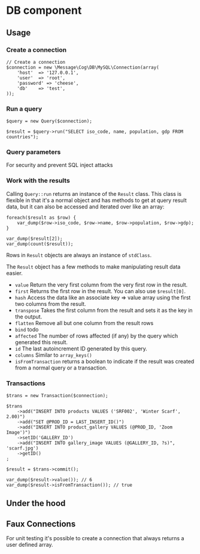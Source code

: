 # DB component

## Usage

### Create a connection

	// Create a connection
	$connection = new \Message\Cog\DB\MySQL\Connection(array(
		'host'	=> '127.0.0.1',
		'user'	=> 'root',
		'password' => 'cheese',
		'db'	=> 'test',
	));
	
### Run a query
	
	$query = new Query($connection);
	
	$result = $query->run("SELECT iso_code, name, population, gdp FROM countries");
	
### Query parameters

For security and prevent SQL inject attacks 

	
### Work with the results

Calling `Query::run` returns an instance of the `Result` class. This class is flexible in that it's a normal object and has methods to get at query result data, but it can also be accessed and iterated over like an array:

	foreach($result as $row) {
		var_dump($row->iso_code, $row->name, $row->population, $row->gdp);
	}
	
	var_dump($result[2]);
	var_dump(count($result));

Rows in `Result` objects are always an instance of `stdClass`.

The `Result` object has a few methods to make manipulating result data easier.

- `value` Return the very first column from the very first row in the result.
- `first` Returns the first row in the result. You can also use `$result[0]`.
- `hash` Access the data like an associate key => value array using the first two columns from the result.
- `transpose` Takes the first column from the result and sets it as the key in the output.
- `flatten` Remove all but one column from the result rows
- `bind` todo
- `affected` The number of rows affected (if any) by the query which generated this result.
- `id` The last autoincrement ID generated by this query.
- `columns` Similar to `array_keys()`
- `isFromTransaction` returns a boolean to indicate if the result was created from a normal query or a transaction.

	
### Transactions

	$trans = new Transaction($connection);
	
	$trans
		->add("INSERT INTO products VALUES ('SRF002', 'Winter Scarf', 2.00)")
		->add("SET @PROD_ID = LAST_INSERT_ID()")
		->add("INSERT INTO product_gallery VALUES (@PROD_ID, 'Zoom Image')")
		->setID('GALLERY_ID')
		->add("INSERT INTO gallery_image VALUES (@GALLERY_ID, ?s)", 'scarf.jpg')
		->getID()
	;
	
	$result = $trans->commit();
	
	var_dump($result->value()); // 6
	var_dump($result->isFromTransaction()); // true


## Under the hood

## Faux Connections

For unit testing it's possible to create a connection that always returns a user defined array. 



